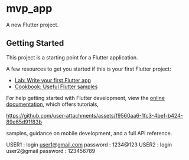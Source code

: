 # mvp_app

A new Flutter project.

## Getting Started

This project is a starting point for a Flutter application.

A few resources to get you started if this is your first Flutter project:

- [Lab: Write your first Flutter app](https://docs.flutter.dev/get-started/codelab)
- [Cookbook: Useful Flutter samples](https://docs.flutter.dev/cookbook)

For help getting started with Flutter development, view the
[online documentation](https://docs.flutter.dev/), which offers tutorials,

https://github.com/user-attachments/assets/f9560aa6-1fc3-4bef-b424-89e65d91f83b


samples, guidance on mobile development, and a full API reference.



USER1 : login user1@gmail.com
         password : 1234@123
USER2 : login user2@gmail
        password : 123456789
